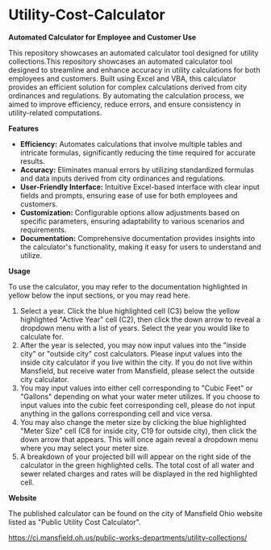 # Utility-Cost-Calculator
**Automated Calculator for Employee and Customer Use** 

This repository showcases an automated calculator tool designed for utility collections.This repository showcases an automated calculator tool designed to streamline and enhance accuracy in utility calculations for both employees and customers. Built using Excel and VBA, this calculator provides an efficient solution for complex calculations derived from city ordinances and regulations. By automating the calculation process, we aimed to improve efficiency, reduce errors, and ensure consistency in utility-related computations.

**Features**

- **Efficiency:** Automates calculations that involve multiple tables and intricate formulas, significantly reducing the time required for accurate results.
- **Accuracy:** Eliminates manual errors by utilizing standardized formulas and data inputs derived from city ordinances and regulations.
- **User-Friendly Interface:** Intuitive Excel-based interface with clear input fields and prompts, ensuring ease of use for both employees and customers.
- **Customization:** Configurable options allow adjustments based on specific parameters, ensuring adaptability to various scenarios and requirements.
- **Documentation:** Comprehensive documentation provides insights into the calculator's functionality, making it easy for users to understand and utilize.

**Usage**

To use the calculator, you may refer to the documentation highlighted in yellow below the input sections, or you may read here.

1. Select a year. Click the blue highlighted cell (C3) below the yellow highlighted "Active Year" cell (C2), then click the down arrow to reveal a dropdown menu with a list of years. Select the year you would like to calculate for.
2. After the year is selected, you may now input values into the "inside city" or "outside city" cost calculators. Please input values into the inside city calculator if you live within the city. If you do not live within Mansfield, but receive water from Mansfield, please select the outside city calculator.
3. You may input values into either cell corresponding to "Cubic Feet" or "Gallons" depending on what your water meter utilizes. If you choose to input values into the cubic feet corresponding cell, please do not input anything in the gallons corresponding cell and vice versa.
4. You may also change the meter size by clicking the blue highlighted "Meter Size" cell (C8 for inside city, C19 for outside city), then click the down arrow that appears. This will once again reveal a dropdown menu where you may select your meter size.
5. A breakdown of your projected bill will appear on the right side of the calculator in the green highlighted cells. The total cost of all water and sewer related charges and rates will be displayed in the red highlighted cell.

**Website**

The published calculator can be found on the city of Mansfield Ohio website listed as "Public Utility Cost Calculator".

https://ci.mansfield.oh.us/public-works-departments/utility-collections/
